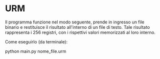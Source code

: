 # URM

Il programma funzione nel modo seguente, prende in ingresso un file binario e restituisce il risultato all'interno di un file di testo. Tale risultato rappresenta i 256 registri, con i rispettivi valori memorizzati al loro interno.

Come eseguirlo (da terminale):

python main.py nome_file.urm
